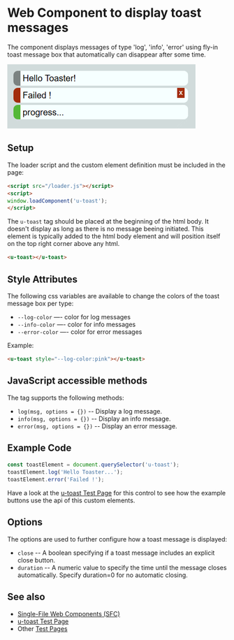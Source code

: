 # Web Component to display toast messages

The <u-toast> component displays messages of type 'log', 'info', 'error' using fly-in toast message box that automatically can
disappear after some time.

![u-toast messages](u-toast.png)

## Setup

The loader script and the custom element definition must be included in the page:

```html
<script src="/loader.js"></script>
<script>
window.loadComponent('u-toast');
</script>
```

The `u-toast` tag should be placed at the beginning of the html body.  It doesn't display as long as there is no message
beeing initiated.  This element is typically added to the html body element and will position itself on the top right
corner above any html.

```html
<u-toast></u-toast>
```


## Style Attributes

The following css variables are available to change the colors of the toast message box per type:

* `--log-color` —- color for log messages
* `--info-color` —- color for info messages
* `--error-color` —- color for error messages

Example:

```html
<u-toast style="--log-color:pink"></u-toast>
```


## JavaScript accessible methods

The tag supports the following methods:

* `log(msg, options = {})` -- Display a log message.
* `info(msg, options = {})` -- Display an info message.
* `error(msg, options = {})` -- Display an error message.


## Example Code

```js
const toastElement = document.querySelector('u-toast');
toastElement.log('Hello Toaster...');
toastElement.error('Failed !');
```

Have a look at the [u-toast Test Page](../test/test-toast.htm) for this control to see how the example buttons use the
api of this custom elements.


## Options

The options are used to further configure how a toast message is displayed:

* `close` -- A boolean specifying if a toast message includes an explicit close button.
* `duration` -- A numeric value to specify the time until the message closes automatically. Specify duration=0 for no automatic closing.


## See also

* [Single-File Web Components (SFC)](../README.md)
* [u-toast Test Page](../test/test-toast.htm)
* Other [Test Pages](../test/index.htm)
